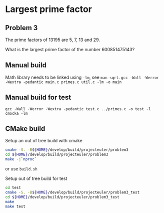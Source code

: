 # Largest prime factor
## Problem 3
The prime factors of 13195 are 5, 7, 13 and 29.

What is the largest prime factor of the number 600851475143?

## Manual build
Math library needs to be linked using `-lm`, see `man sqrt`.
`gcc -Wall -Werror -Wextra -pedantic main.c primes.c util.c -lm -o main`

## Manual build for test
`gcc -Wall -Werror -Wextra -pedantic test.c ../primes.c -o test -l cmocka -lm`

## CMake build
Setup an out of tree build with cmake
```bash
cmake -S. -B${HOME}/develop/build/projecteuler/problem3
cd ${HOME}/develop/build/projecteuler/problem3
make -j`nproc`
```

or use `build.sh`

Setup out of tree build for test
```bash
cd test
cmake -S. -B${HOME}/develop/build/projecteuler/problem3_test
cd ${HOME}/develop/build/projecteuler/problem3_test
make
make test
```